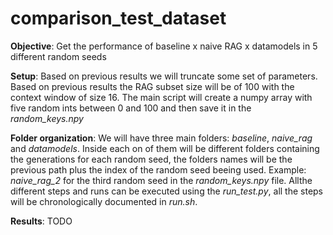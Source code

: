 # comparison_test_dataset

**Objective**: Get the performance of baseline x naive RAG x datamodels in 5 different random seeds

**Setup**: Based on previous results we will truncate some set of parameters. Based on previous results the RAG subset size will be of 100 with the context window of size 16. The main script will create a numpy array with five random ints between 0 and 100 and then save it in the *random_keys.npy*


**Folder organization**: We will have three main folders: *baseline*, *naive_rag* and *datamodels*. Inside each on of them will be different folders containing the generations for each random seed, the folders names will be the previous path plus the index of the random seed beeing used. Example: *naive_rag_2* for the third random seed in the *random_keys.npy* file. Allthe different steps and runs can be executed using the *run_test.py*, all the steps will be chronologically documented in *run.sh*.

**Results**: TODO